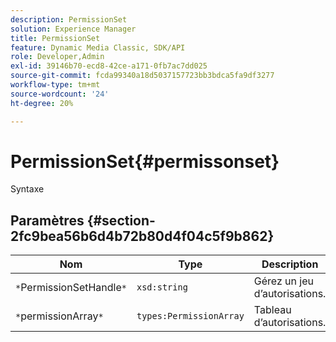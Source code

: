 ```yaml
---
description: PermissionSet
solution: Experience Manager
title: PermissionSet
feature: Dynamic Media Classic, SDK/API
role: Developer,Admin
exl-id: 39146b70-ecd8-42ce-a171-0fb7ac7dd025
source-git-commit: fcda99340a18d5037157723bb3bdca5fa9df3277
workflow-type: tm+mt
source-wordcount: '24'
ht-degree: 20%

---
```


# PermissionSet{#permissonset}

Syntaxe

## Paramètres {#section-2fc9bea56b6d4b72b80d4f04c5f9b862}

| Nom | Type | Description |
|---|---|---|
| `*`PermissionSetHandle`*` | `xsd:string` | Gérez un jeu d’autorisations. |
| `*`permissionArray`*` | `types:PermissionArray` | Tableau d’autorisations. |

